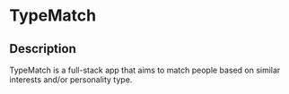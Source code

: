 # TypeMatch

## Description

TypeMatch is a full-stack app that aims to match people based on similar interests and/or personality type.